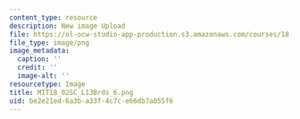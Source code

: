 ```yaml
---
content_type: resource
description: New image Upload
file: https://ol-ocw-studio-app-production.s3.amazonaws.com/courses/18-02sc-multivariable-calculus-fall-2010/be2e21ed6a3ba33f4c7ce66db7a055f6_MIT18_02SC_L13Brds_6.png
file_type: image/png
image_metadata:
  caption: ''
  credit: ''
  image-alt: ''
resourcetype: Image
title: MIT18_02SC_L13Brds_6.png
uid: be2e21ed-6a3b-a33f-4c7c-e66db7a055f6
---
```

